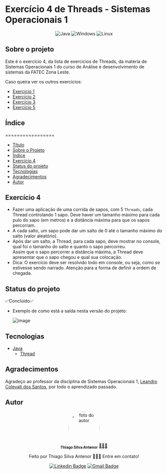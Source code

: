 # Exercício 4 de Threads - Sistemas Operacionais 1

<div align="center">
  
![Java](https://img.shields.io/badge/java-%23ED8B00.svg?style=for-the-badge&logo=openjdk&logoColor=white)
![Windows](https://img.shields.io/badge/Windows-000?style=for-the-badge&logo=windows&logoColor=2CA5E0)
![Linux](https://img.shields.io/badge/Linux-000?style=for-the-badge&logo=linux&logoColor=FCC624)

</div>

## Sobre o projeto
Este é o exercício 4, da lista de exercícios de Threads, da materia de Sistemas Operacionais 1 do curso de Análise e desenvolvimento de sistemas da FATEC Zona Leste.<br>

Caso queira ver os outros exercícios:
- [Exercício 1](https://github.com/thiagosilvaantenor/ThreadsExercicio-1-SO1)
- [Exercício 2](https://github.com/thiagosilvaantenor/ThreadsExercicio-2-SO1)
- [Exercício 3](https://github.com/thiagosilvaantenor/ThreadsExercicio-3-SO1)
- [Exercício 5](https://github.com/thiagosilvaantenor/ThreadsExercicio-5-SO1)

## Índice
=================
<!--ts-->
* [Título](#exercício-4-de-threads---sistemas-operacionais-1)
* [Sobre o Projeto](#sobre-o-projeto)
* [Índice](#índice)
* [Exercício 4](#exercício-4)
* [Status do projeto](#status-do-projeto)
* [Tecnologias](#tecnologias)
* [Agradecimentos](#agradecimentos)
* [Autor](#autor)
<!--te-->

## Exercício 4
* Fazer uma aplicação de uma corrida de sapos, com 5 `Threads`, cada Thread
controlando 1 sapo. Deve haver um tamanho máximo para cada pulo do sapo (em
metros) e a distância máxima para que os sapos percorram.
* A cada salto, um sapo pode dar um salto de 0 até o tamanho máximo do salto (valor aleatório).
* Após dar um salto, a Thread, para cada sapo, deve mostrar no console, qual foi o tamanho do salto e quanto
o sapo percorreu.<br>Assim que o sapo percorrer a distância máxima, a Thread deve apresentar que o sapo chegou e qual sua colocação.
* Dica: O exercício deve ser resolvido todo em console, ou seja, como se estivesse sendo
narrado. Atenção para a forma de definir a ordem de chegada.


## Status do projeto
  ✅Concluido✅
    
* Exemplo de como está a saída nesta versão do projeto:
  
    ![image](https://github.com/thiagosilvaantenor/ThreadsExercicio-4-SO1/assets/99970279/917e3a42-9f2d-4ed6-94ac-37535ae2b8f7)

## Tecnologias
- [Java](https://www.oracle.com/br/java/)
  - [Thread](https://docs.oracle.com/javase/8/docs/api/java/lang/Thread.html)

## Agradecimentos
Agradeço ao professor da disciplina de Sistemas Operacionais 1, [Leandro Colevati dos Santos](https://www.leandrocolevati.com.br/index.jsp), por todo o aprendizado passado.

## Autor

<div align="center">
<a href="https://www.linkedin.com/in/thiago-antenor/">
<img style="border-radius: 50%;" src="https://avatars.githubusercontent.com/u/99970279?v=4" width="100px;" alt="foto do autor"/>
 <br />
 <sub><b>Thiago Silva Antenor</b></sub></a> <a href="https://www.linkedin.com/in/thiago-antenor/" title="Linkedin"> 🧑🏾‍💻</a>


Feito por Thiago Silva Antenor 👨🏾‍💻 Entre em contato!

[![Linkedin Badge](https://img.shields.io/badge/-Thiago-blue?style=flat-square&logo=Linkedin&logoColor=white&link=https://www.linkedin.com/in/thiago-antenor/)](https://www.linkedin.com/in/thiago-antenor/) 
[![Gmail Badge](https://img.shields.io/badge/-thiagoantenor31@gmail.com-c14438?style=flat-square&logo=Gmail&logoColor=white&link=mailto:thiagoantenor31.com)](mailto:thiagoantenor31.com)
</div>

